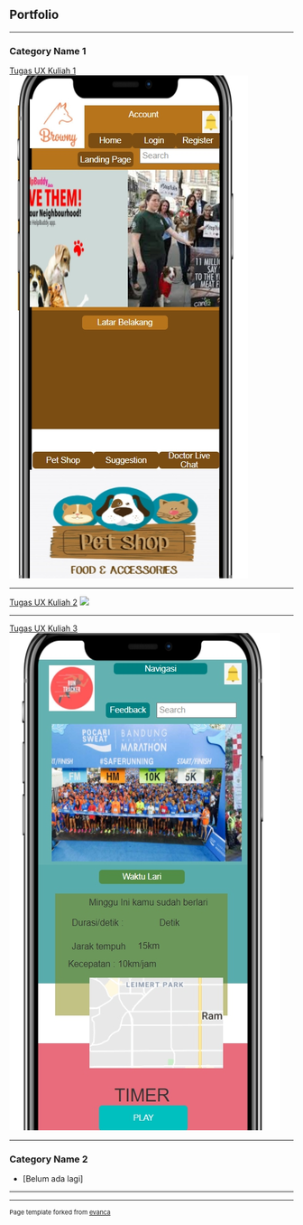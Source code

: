 ## Portfolio

---

### Category Name 1 

[Tugas UX Kuliah 1](/sample_page)
<img src="images/1634725032989.jpg?raw=true"/>

---
[Tugas UX Kuliah 2](/pdf/sample_presentation.pdf)
<img src="images/634725097728.jpg?raw=true"/>

---
[Tugas UX Kuliah 3](http://example.com/)
<img src="images/1634725182083.jpg?raw=true"/>

---

### Category Name 2

- [Belum ada lagi]

---




---
<p style="font-size:11px">Page template forked from <a href="https://github.com/evanca/quick-portfolio">evanca</a></p>
<!-- Remove above link if you don't want to attibute -->
